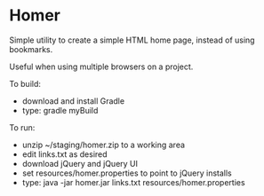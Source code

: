 Homer
=====

Simple utility to create a simple HTML home page, instead of using bookmarks. 

Useful when using multiple browsers on a project.

To build:
* download and install Gradle
* type: gradle myBuild

To run:
* unzip ~/staging/homer.zip to a working area
* edit links.txt as desired
* download jQuery and jQuery UI
* set resources/homer.properties to point to jQuery installs
* type: java -jar homer.jar links.txt resources/homer.properties
